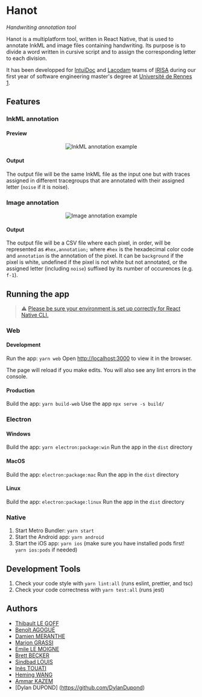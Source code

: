 # Hanot

_Handwriting annotation tool_

Hanot is a multiplatform tool, written in React Native, that is used to annotate InkML and image files containing handwriting. Its purpose is to divide a word written in cursive script and to assign the corresponding letter to each division.

It has been developped for [IntuiDoc](https://www-intuidoc.irisa.fr/) and [Lacodam](https://team.inria.fr/lacodam/fr/) teams of [IRISA](https://www.irisa.fr/) during our first year of software engineering master's degree at [Université de Rennes 1](https://www.univ-rennes1.fr/).

## Features

### InkML annotation

#### Preview

<figure>
  <p align="center">
    <img src="https://github.com/Xorko/Hanot/assets/44211215/9c841f48-f0de-4f3b-9c78-fad654c17702" alt="InkML annotation example" />
  </p>
</figure>

#### Output

The output file will be the same InkML file as the input one but with traces assigned in different tracegroups that are annotated with their assigned letter (`noise` if it is noise).

### Image annotation

<figure>
  <p align="center">
    <img src="https://github.com/Xorko/Hanot/assets/44211215/c1c1bea7-dce9-4088-8308-afa11da4d6f2" alt="Image annotation example" />
  </p>
</figure>

#### Output

The output file will be a CSV file where each pixel, in order, will be represented as `#hex,annotation;` where `#hex` is the hexadecimal color code and `annotation` is the annotation of the pixel. It can be `background` if the pixel is white, undefined if the pixel is not white but not annotated, or the assigned letter (including `noise`) suffixed by its number of occurences (e.g. `f-1`).

## Running the app

> ⚠️ [Please be sure your environment is set up correctly for React Native CLI.](https://reactnative.dev/docs/environment-setup)

### Web

#### Development

Run the app: `yarn web`
Open [http://localhost:3000](http://localhost:3000) to view it in the browser.

The page will reload if you make edits.
You will also see any lint errors in the console.

#### Production

Build the app: `yarn build-web`
Use the app `npx serve -s build/`

### Electron

#### Windows

Build the app: `yarn electron:package:win`
Run the app in the `dist` directory

#### MacOS

Build the app: `electron:package:mac`
Run the app in the `dist` directory

#### Linux

Build the app: `electron:package:linux`
Run the app in the `dist` directory

### Native

1. Start Metro Bundler: `yarn start`
2. Start the Android app: `yarn android`
3. Start the iOS app: `yarn ios` (make sure you have installed pods first! `yarn ios:pods` if needed)

## Development Tools

1. Check your code style with `yarn lint:all` (runs eslint, prettier, and tsc)
1. Check your code correctness with `yarn test:all` (runs jest)

## Authors

- [Thibault LE GOFF](https://github.com/Xorko)
- [Benoît AGOGUÉ](https://github.com/agoguebenoit)
- [Damien MERANTHE](https://github.com/damienMS)
- [Marion GRASSI](https://github.com/MarionGrassi)
- [Emile LE MOIGNE](https://github.com/emile-le-moigne)
- [Brett BECKER](https://github.com/BrettBeck)
- [Sindbad LOUIS](https://github.com/jownline)
- [Inès TOUATI](https://github.com/InesTouati)
- [Heming WANG](https://github.com/nep-nep327)
- [Ammar KAZEM](https://github.com/Ammar96399)
- [Dylan DUPOND] (https://github.com/DylanDupond)
